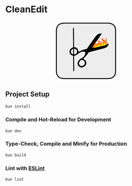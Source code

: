 # CleanEdit

<div style="display: flex; justify-content: center;">
    <img src="src/assets/black_border.png" alt="logo" width="200px">
</div>



## Project Setup

```sh
bun install
```

### Compile and Hot-Reload for Development

```sh
bun dev
```

### Type-Check, Compile and Minify for Production

```sh
bun build
```

### Lint with [ESLint](https://eslint.org/)

```sh
bun lint
```
